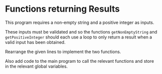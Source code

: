 # Functions returning Results

This program requires a non-empty string and a positive integer as inputs.

These inputs must be validated and so the functions `getNonEmptyString` and `getPositiveInteger` should each use a loop to only return a result when a valid input has been obtained.

Rearrange the given lines to implement the two functions.

Also add code to the main program to call the relevant functions and store in the relevant global variables.




